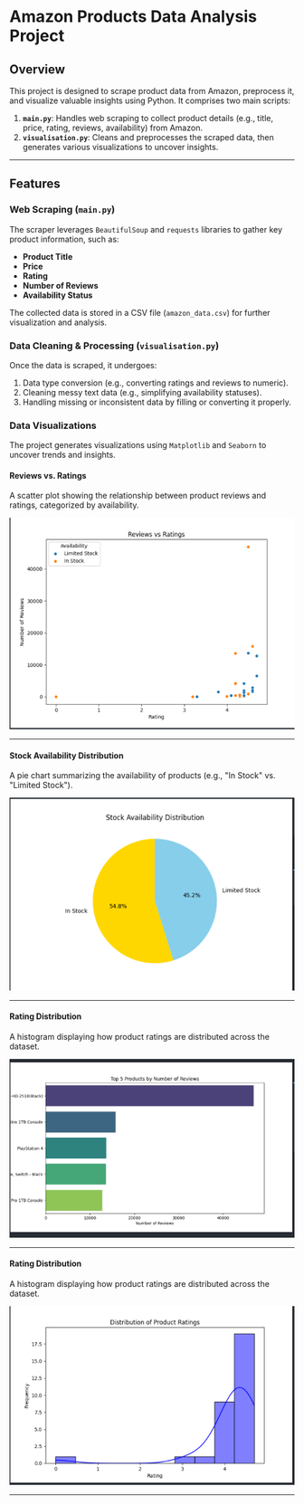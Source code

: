 # Amazon Products Data Analysis Project

## Overview

This project is designed to scrape product data from Amazon, preprocess it, and visualize valuable insights using Python. It comprises two main scripts:

1. **`main.py`**: Handles web scraping to collect product details (e.g., title, price, rating, reviews, availability) from Amazon.
2. **`visualisation.py`**: Cleans and preprocesses the scraped data, then generates various visualizations to uncover insights.

---

## Features

### **Web Scraping (`main.py`)**

The scraper leverages `BeautifulSoup` and `requests` libraries to gather key product information, such as:
- **Product Title**
- **Price**
- **Rating**
- **Number of Reviews**
- **Availability Status**

The collected data is stored in a CSV file (`amazon_data.csv`) for further visualization and analysis.

### **Data Cleaning & Processing (`visualisation.py`)**

Once the data is scraped, it undergoes:
1. Data type conversion (e.g., converting ratings and reviews to numeric).
2. Cleaning messy text data (e.g., simplifying availability statuses).
3. Handling missing or inconsistent data by filling or converting it properly.

### **Data Visualizations**

The project generates visualizations using `Matplotlib` and `Seaborn` to uncover trends and insights.

#### Reviews vs. Ratings
A scatter plot showing the relationship between product reviews and ratings, categorized by availability.

![Distribution of Product Ratings](images/Screenshot%20from%202025-02-25%2021-29-59.png)

---

#### Stock Availability Distribution
A pie chart summarizing the availability of products (e.g., "In Stock" vs. "Limited Stock").


![Top 5 Products by Reviews](images/Screenshot%20from%202025-02-25%2021-29-41.png)

---

#### Rating Distribution
A histogram displaying how product ratings are distributed across the dataset.

![Stock Availability Distribution](images/Screenshot%20from%202025-02-25%2021-29-25.png)

---

#### Rating Distribution
A histogram displaying how product ratings are distributed across the dataset.

![Reviews vs. Ratings](images/Screenshot%20from%202025-02-25%2021-29-07.png)

---

